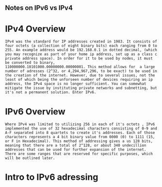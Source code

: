 ## Notes on IPv6 vs IPv4

# IPv4 Overview
    IPv4 was the standard for IP addresses created in 1983. It consists of four octets (a collection of eight binary bits) each ranging from 0 to 255. An example address would be 192.168.0.1 in dotted decimal, (which you may recognize as part of your home ip address, set up as a class c private address space). In order for it to be used by nodes, it must be converted to binary, 
    110000000.10101000.00000000.00000001. This method allows for  a large number of adresses (2^32, or 4,294,967,296, to be exact) to be used in the creation of the internet. However, due to several issues, not the least of which being the unforseen number of devices requiring an ip address, the IPv4 space is no longer sufficient. You can somewhat mitigate the issue by instituting private networks and subnetting, but it's not a permanent solution. Enter IPv6.

# IPv6 Overview
    Where IPv4 was limited to utilizing 256 in each of it's octets , IPv6 implemented the use of 32 hexadecimal characters consisting of 0-9 and A-F separated into 8 quartets to create it's addresses. Each of those characters represents a 4 bit binary value from 0000 (0) to 1111 (15, or F in Hexadecimal). This method of addressing gives a us 128 bits, meaning that there are a total of 2^128, or about 340 undecillion addresses that can be used for further expansion of the internet. There are some ranges that are reserved for specific purposes, which will be outlined later.

# Intro to IPv6 adressing
    